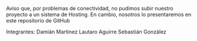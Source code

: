 Aviso que, por problemas de conectividad, no pudimos subir nuestro proyecto a un sistema de Hosting. En cambio, nosotros lo presentaremos en este repositorio de GitHub

Integrantes:
Damián Martinez 
Lautaro Aguirre 
Sebastián González 
